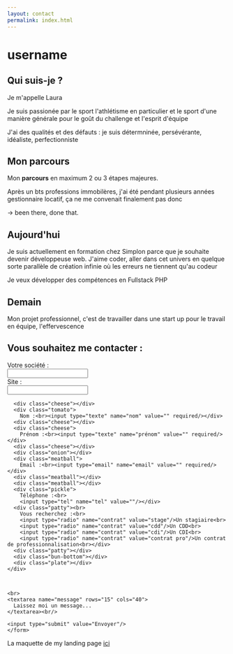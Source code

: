 ```yaml
---
layout: contact
permalink: index.html
---
```


# username

## Qui suis-je ?

Je m'appelle Laura

Je suis passionée par le sport l'athlétisme en particulier et le sport d'une manière générale pour le goût du challenge et l'esprit d'équipe

J'ai des qualités et des défauts :  je suis détermninée, persévérante, idéaliste, perfectionniste

## Mon parcours

Mon **parcours** en maximum 2 ou 3 étapes majeures.

Après un bts professions immobilères, j'ai été pendant plusieurs années gestionnaire locatif, ça ne me convenait finalement pas donc 

-> been there, done that.

## Aujourd'hui

Je suis actuellement en formation chez Simplon parce que je souhaite devenir développeuse web. J'aime coder, aller dans cet univers en quelque sorte parallèle de création infinie où les erreurs ne tiennent qu'au codeur

Je veux développer des compétences en Fullstack PHP

## Demain

Mon projet professionnel, c'est de travailler dans une start up pour le travail en équipe, l'effervescence

  <section class="form">
  <h1>Vous souhaitez me contacter :</h1>
  <form action="https://formspree.io/laura.delahaye@gmail.com"
          method="POST">
    <div class="burger">
      <div class="bun-top">Votre société : <br>
          <input type="texte" name="société" value="" required/><br>
        Site : <br><input type="url" name="société" value="" />
      </div>
      
      <div class="cheese"></div>
      <div class="tomato">
        Nom :<br><input type="texte" name="nom" value="" required/></div>
      <div class="cheese"></div>
      <div class="cheese">
        Prénom :<br><input type="texte" name="prénom" value="" required/></div>
      <div class="cheese"></div>
      <div class="onion"></div>
      <div class="meatball">
        Email :<br><input type="email" name="email" value="" required/></div>
      <div class="meatball"></div>
      <div class="meatball"></div>
      <div class="pickle">
        Téléphone :<br> 
        <input type="tel" name="tel" value=""/></div>
      <div class="patty"><br>
        Vous recherchez :<br> 
        <input type="radio" name="contrat" value="stage"/>Un stagiaire<br>
        <input type="radio" name="contrat" value="cdd"/>Un CDD<br>
        <input type="radio" name="contrat" value="cdi"/>Un CDI<br>
        <input type="radio" name="contrat" value="contrat pro"/>Un contrat de professionnalisation<br></div>
      <div class="patty"></div>
      <div class="bun-bottom"></div>
      <div class="plate"></div>
    </div>
   
 
    
    <br>
    <textarea name="message" rows="15" cols="40">
      Laissez moi un message...
    </textarea><br/>
    
    <input type="submit" value="Envoyer"/>
    </form>
</section>

La maquette de my landing page [ici](https://wireframe.cc/pro/pp/d54e17a44116545)


